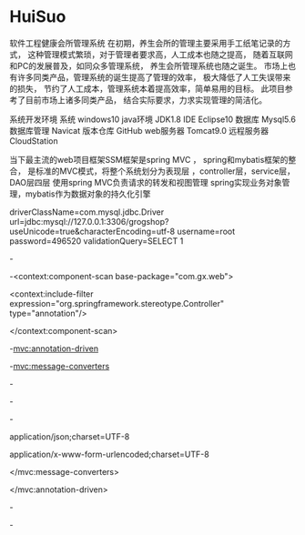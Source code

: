 # HuiSuo
软件工程健康会所管理系统
在初期，养生会所的管理主要采用手工纸笔记录的方式，
这种管理模式繁琐，对于管理者要求高，人工成本也随之提高，
随着互联网和PC的发展普及，如同众多管理系统，
养生会所管理系统也随之诞生。
市场上也有许多同类产品，管理系统的诞生提高了管理的效率，
极大降低了人工失误带来的损失，
节约了人工成本，管理系统本着提高效率，简单易用的目标。
此项目参考了目前市场上诸多同类产品，
结合实际要求，力求实现管理的简洁化。
    

系统开发环境
系统                windows10
java环境          JDK1.8
IDE                  Eclipse10
数据库             Mysql5.6
数据库管理      Navicat
版本仓库         GitHub
web服务器      Tomcat9.0
远程服务器     CloudStation




当下最主流的web项目框架SSM框架是spring MVC ，
spring和mybatis框架的整合，
是标准的MVC模式，将整个系统划分为表现层
，controller层，service层，DAO层四层
使用spring MVC负责请求的转发和视图管理
spring实现业务对象管理，mybatis作为数据对象的持久化引擎



driverClassName=com.mysql.jdbc.Driver
url=jdbc:mysql://127.0.0.1:3306/grogshop?useUnicode=true&characterEncoding=utf-8
username=root
password=496520
validationQuery=SELECT 1



<?xml version="1.0" encoding="UTF-8"?>

-<beans xsi:schemaLocation="http://www.springframework.org/schema/beans http://www.springframework.org/schema/beans/spring-beans-3.1.xsd http://www.springframework.org/schema/context http://www.springframework.org/schema/context/spring-context-3.1.xsd http://www.springframework.org/schema/mvc http://www.springframework.org/schema/mvc/spring-mvc-3.1.xsd" xmlns:context="http://www.springframework.org/schema/context" xmlns:p="http://www.springframework.org/schema/p" xmlns:xsi="http://www.w3.org/2001/XMLSchema-instance" xmlns:mvc="http://www.springframework.org/schema/mvc" xmlns="http://www.springframework.org/schema/beans">

<!-- 自动扫描controller包下的所有类，使其认为spring mvc的控制器 -->



-<context:component-scan base-package="com.gx.web">

<context:include-filter expression="org.springframework.stereotype.Controller" type="annotation"/>

</context:component-scan>

<!-- 日期转换 必须放在<mvc:annotation-driven />前面 -->


<bean class="org.springframework.web.servlet.mvc.annotation.AnnotationMethodHandlerAdapter"/>


-<mvc:annotation-driven>


-<mvc:message-converters>


-<bean class="org.springframework.http.converter.StringHttpMessageConverter">


-<property name="supportedMediaTypes">


-<list>

<value>application/json;charset=UTF-8</value>

<value>application/x-www-form-urlencoded;charset=UTF-8</value>

</list>

</property>

</bean>

</mvc:message-converters>

</mvc:annotation-driven>

<!-- 启动Spring MVC的注解功能，完成请求和注解POJO的映射 -->


<bean class="org.springframework.web.servlet.mvc.annotation.AnnotationMethodHandlerAdapter"/>

<!-- 对模型视图名称的解析，即在模型视图名称添加前后缀 -->



-<bean class="org.springframework.web.servlet.view.InternalResourceViewResolver">

<property name="prefix" value="/WEB-INF/jsp"/>

<property name="suffix" value=".jsp"/>

</bean>

<!-- 定义文件上传解析器 -->



-<bean class="org.springframework.web.multipart.commons.CommonsMultipartResolver" id="multipartResolver">

<!-- 设定默认编码 -->


<property name="defaultEncoding" value="UTF-8"/>

<!-- 设定文件上传的最大值5MB，5*1024*1024 -->


<property name="maxUploadSize" value="5242880"/>

</bean>

</beans>
